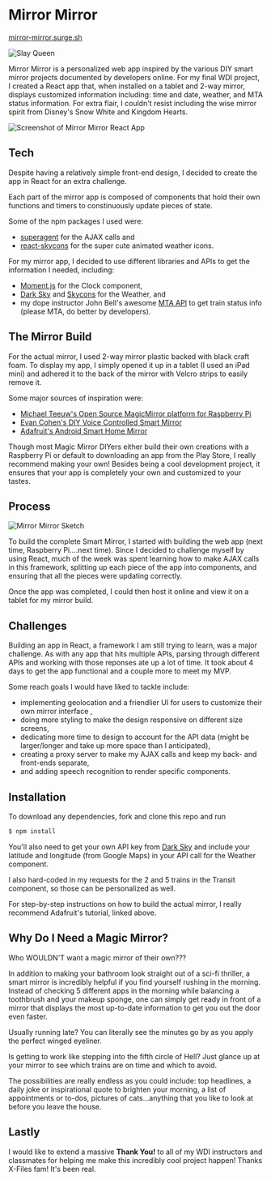 # Mirror Mirror
[mirror-mirror.surge.sh](http://mirror-mirror.surge.sh/)

![Slay Queen](http://i.giphy.com/jfUzhcEzObJ7O.gif)

Mirror Mirror is a personalized web app inspired by the various DIY smart mirror projects documented by developers online. For my final WDI project, I created a React app that, when installed on a tablet and 2-way mirror, displays customized information including: time and date, weather, and MTA status information. For extra flair, I couldn't resist including the wise mirror spirit from Disney's Snow White and Kingdom Hearts.

![Screenshot of Mirror Mirror React App](http://i.imgur.com/w9yhL1N.png)

## Tech
Despite having a relatively simple front-end design, I decided to create the app in React for an extra challenge. 

Each part of the mirror app is composed of components that hold their own functions and timers to constinuously update pieces of state.

Some of the npm packages I used were: 
-  [superagent](https://visionmedia.github.io/superagent/) for the AJAX calls and
-  [react-skycons](https://github.com/roadmanfong/react-skycons) for the super cute animated weather icons.

For my mirror app, I decided to use different libraries and APIs to get the information I needed, including: 
- [Moment.js](https://momentjs.com/) for the Clock component, 
- [Dark Sky](https://darksky.net/dev/) and [Skycons](https://darkskyapp.github.io/skycons/) for the Weather, and
- my dope instructor John Bell's awesome [MTA API](https://github.com/JohnrBell/mta_api) to get train status info (please MTA, do better by developers).

## The Mirror Build
For the actual mirror, I used 2-way mirror plastic backed with black craft foam. To display my app, I simply opened it up in a tablet (I used an iPad mini) and adhered it to the back of the mirror with Velcro strips to easily remove it.

Some major sources of inspiration were:
- [Michael Teeuw's Open Source MagicMirror platform for Raspberry Pi](https://github.com/MichMich/MagicMirror) 
- [Evan Cohen's DIY Voice Controlled Smart Mirror](https://docs.smart-mirror.io/)
- [Adafruit's Android Smart Home Mirror](https://learn.adafruit.com/android-smart-home-mirror)

Though most Magic Mirror DIYers either build their own creations with a Raspberry Pi or default to downloading an app from the Play Store, I really recommend making your own! Besides being a cool development project, it ensures that your app is completely your own and customized to your tastes.

## Process
![Mirror Mirror Sketch](http://i.imgur.com/me2nyE7.jpg?1)

To build the complete Smart Mirror, I started with building the web app (next time, Raspberry Pi....next time). Since I decided to challenge myself by using React, much of the week was spent learning how to make AJAX calls in this framework, splitting up each piece of the app into components, and ensuring that all the pieces were updating correctly.

Once the app was completed, I could then host it online and view it on a tablet for my mirror build.

## Challenges
Building an app in React, a framework I am still trying to learn, was a major challenge. As with any app that hits multiple APIs, parsing through different APIs and working with those reponses ate up a lot of time. It took about 4 days to get the app functional and a couple more to meet my MVP.

Some reach goals I would have liked to tackle include: 
- implementing geolocation and a friendlier UI for users to customize their own mirror interface , 
- doing more styling to make the design responsive on different size screens, 
- dedicating more time to design to account for the API data (might be larger/longer and take up more space than I anticipated), 
- creating a proxy server to make my AJAX calls and keep my back- and front-ends separate,
- and adding speech recognition to render specific components.


## Installation

To download any dependencies, fork and clone this repo and run 

```sh
$ npm install
```
You'll also need to get your own API key from [Dark Sky](https://darksky.net/dev/) and include your latitude and longitude (from Google Maps) in your API call for the Weather component.

I also hard-coded in my requests for the 2 and 5 trains in the Transit component, so those can be personalized as well.

For step-by-step instructions on how to build the actual mirror, I really recommend Adafruit's tutorial, linked above.

## Why Do I Need a Magic Mirror?
Who WOULDN'T want a magic mirror of their own???

In addition to making your bathroom look straight out of a sci-fi thriller, a smart mirror is incredibly helpful if you find yourself rushing in the morning. Instead of checking 5 different apps in the morning while balancing a toothbrush and your makeup sponge, one can simply get ready in front of a mirror that displays the most up-to-date information to get you out the door even faster.

Usually running late? You can literally see the minutes go by as you apply the perfect winged eyeliner.

Is getting to work like stepping into the fifth circle of Hell? Just glance up at your mirror to see which trains are on time and which to avoid.

The possibilities are really endless as you could include: top headlines, a daily joke or inspirational quote to brighten your morning, a list of appointments or to-dos, pictures of cats...anything that you like to look at before you leave the house.


## Lastly
I would like to extend a massive **Thank You!** to all of my WDI instructors and classmates for helping me make this incredibly cool project happen! Thanks X-Files fam! It's been real.
